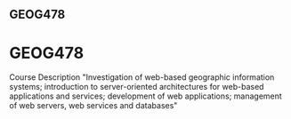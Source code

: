 ## GEOG478
# GEOG478
Course Description 
"Investigation of web-based geographic information systems; introduction to server-oriented architectures for web-based applications and services; development of web applications; management of web servers, web services and databases"
